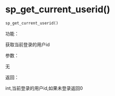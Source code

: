 # sp_get_current_userid()

```php
sp_get_current_userid()
```
功能：

获取当前登录的用户id



参数：

无



返回：

int,当前登录的用户id,如果未登录返回0



